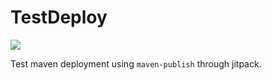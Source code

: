 # TestDeploy
[![](https://jitpack.io/v/quentin41500/TestMavenDeploy.svg)](https://jitpack.io/#quentin41500/TestMavenDeploy)

Test maven deployment using `maven-publish` through jitpack.
